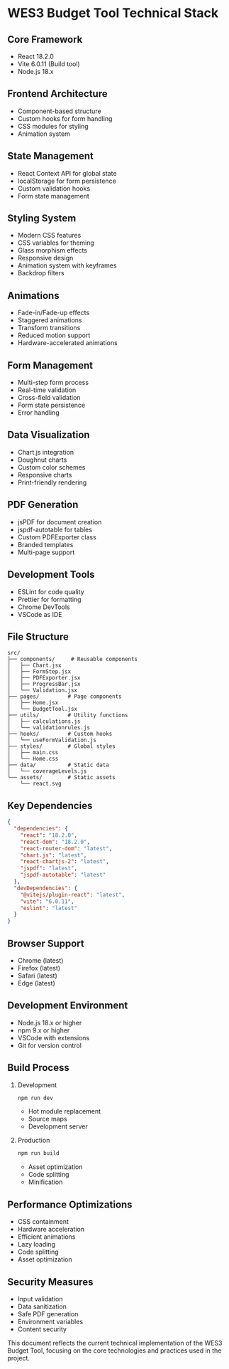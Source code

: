# WES3 Budget Tool Technical Stack

## Core Framework
- React 18.2.0
- Vite 6.0.11 (Build tool)
- Node.js 18.x

## Frontend Architecture
- Component-based structure
- Custom hooks for form handling
- CSS modules for styling
- Animation system

## State Management
- React Context API for global state
- localStorage for form persistence
- Custom validation hooks
- Form state management

## Styling System
- Modern CSS features
- CSS variables for theming
- Glass morphism effects
- Responsive design
- Animation system with keyframes
- Backdrop filters

## Animations
- Fade-in/Fade-up effects
- Staggered animations
- Transform transitions
- Reduced motion support
- Hardware-accelerated animations

## Form Management
- Multi-step form process
- Real-time validation
- Cross-field validation
- Form state persistence
- Error handling

## Data Visualization
- Chart.js integration
- Doughnut charts
- Custom color schemes
- Responsive charts
- Print-friendly rendering

## PDF Generation
- jsPDF for document creation
- jspdf-autotable for tables
- Custom PDFExporter class
- Branded templates
- Multi-page support

## Development Tools
- ESLint for code quality
- Prettier for formatting
- Chrome DevTools
- VSCode as IDE

## File Structure
```
src/
├── components/     # Reusable components
│   ├── Chart.jsx
│   ├── FormStep.jsx
│   ├── PDFExporter.jsx
│   ├── ProgressBar.jsx
│   └── Validation.jsx
├── pages/         # Page components
│   ├── Home.jsx
│   └── BudgetTool.jsx
├── utils/         # Utility functions
│   ├── calculations.js
│   └── validationrules.js
├── hooks/         # Custom hooks
│   └── useFormValidation.js
├── styles/        # Global styles
│   ├── main.css
│   └── Home.css
├── data/          # Static data
│   └── coverageLevels.js
└── assets/        # Static assets
    └── react.svg
```

## Key Dependencies
```json
{
  "dependencies": {
    "react": "18.2.0",
    "react-dom": "18.2.0",
    "react-router-dom": "latest",
    "chart.js": "latest",
    "react-chartjs-2": "latest",
    "jspdf": "latest",
    "jspdf-autotable": "latest"
  },
  "devDependencies": {
    "@vitejs/plugin-react": "latest",
    "vite": "6.0.11",
    "eslint": "latest"
  }
}
```

## Browser Support
- Chrome (latest)
- Firefox (latest)
- Safari (latest)
- Edge (latest)

## Development Environment
- Node.js 18.x or higher
- npm 9.x or higher
- VSCode with extensions
- Git for version control

## Build Process
1. Development
   ```bash
   npm run dev
   ```
   - Hot module replacement
   - Source maps
   - Development server

2. Production
   ```bash
   npm run build
   ```
   - Asset optimization
   - Code splitting
   - Minification

## Performance Optimizations
- CSS containment
- Hardware acceleration
- Efficient animations
- Lazy loading
- Code splitting
- Asset optimization

## Security Measures
- Input validation
- Data sanitization
- Safe PDF generation
- Environment variables
- Content security

This document reflects the current technical implementation of the WES3 Budget Tool, focusing on the core technologies and practices used in the project.
